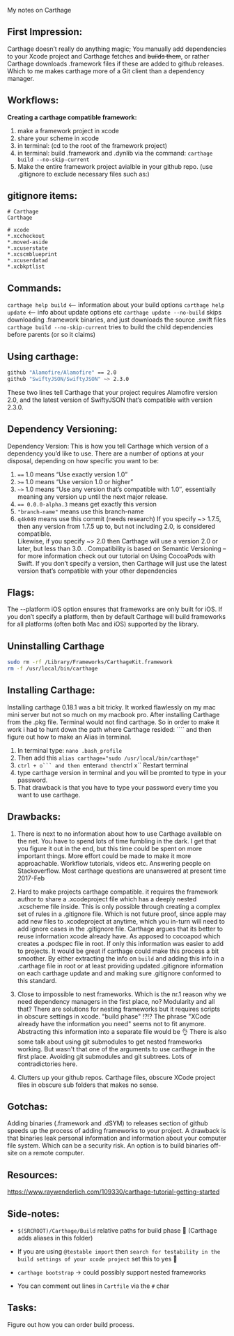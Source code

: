 My notes on Carthage<!--more--> 

## First Impression:

Carthage doesn’t really do anything magic; You manually add dependencies to your Xcode project and Carthage fetches and ~~builds them~~, or rather Carthage downloads .framework files if these are added to github releases. Which to me makes carthage more of a Git client than a dependency manager. 

## Workflows:

**Creating a carthage compatible framework:** 
1. make a framework project in xcode
2. share your scheme in xcode
3. in terminal: (cd to the root of the framework project)
4. in terminal: build .framework and .dynlib via the command: ``carthage build --no-skip-current``
5. Make the entire framework project avialble in your github repo. (use .gitignore to exclude necessary files such as:)

## gitignore items:

```
# Carthage
Carthage

# xcode 
*.xccheckout
*.moved-aside
*.xcuserstate
*.xcscmblueprint
*.xcuserdatad
*.xcbkptlist
```

## Commands:

``carthage help build`` <-- information about your build options
``carthage help update`` <-- info about update options etc
``carthage update --no-build`` skips downloading .framework binaries, and just downloads the source .swift files
``carthage build --no-skip-current`` tries to build the child dependencies before parents (or so it claims)

## Using carthage:
```bash
github "Alamofire/Alamofire" == 2.0
github "SwiftyJSON/SwiftyJSON" ~> 2.3.0
```
These two lines tell Carthage that your project requires Alamofire version 2.0, and the latest version of SwiftyJSON that’s compatible with version 2.3.0.


## Dependency Versioning:

Dependency Version: This is how you tell Carthage which version of a dependency you’d like to use. There are a number of options at your disposal, depending on how specific you want to be:
1. ``==`` 1.0 means “Use exactly version 1.0”  
2. ``>=`` 1.0 means “Use version 1.0 or higher”  
3. ``~>`` 1.0 means “Use any version that’s compatible with 1.0″, essentially meaning any version up until the next major release.
4. ``== 0.0.0-alpha.3`` means get exactly this version
5. ``"branch-name"`` means use this branch-name
6. ``q4k049`` means use this commit (needs research)
If you specify ~> 1.7.5, then any version from 1.7.5 up to, but not including 2.0, is considered compatible.  
Likewise, if you specify ~> 2.0 then Carthage will use a version 2.0 or later, but less than 3.0. .
Compatibility is based on Semantic Versioning – for more information check out our tutorial on Using CocoaPods with Swift. If you don’t specify a version, then Carthage will just use the latest version that’s compatible with your other dependencies


## Flags:
The --platform iOS option ensures that frameworks are only built for iOS. If you don’t specify a platform, then by default Carthage will build frameworks for all platforms (often both Mac and iOS) supported by the library.

## Uninstalling Carthage

```bash
sudo rm -rf /Library/Frameworks/CarthageKit.framework
rm -f /usr/local/bin/carthage
```


## Installing Carthage:

Installing carthage 0.18.1 was a bit tricky. It worked flawlessly on my mac mini server but not so much on my macbook pro. 
After installing Carthage from the .pkg file. Terminal would not find carthage. So in order to make it work i had to hunt down the path where Carthage resided: ```` and then figure out how to make an Alias in terminal. 

1. In terminal type: ``nano .bash_profile``  
2. Then add this ``alias carthage="sudo /usr/local/bin/carthage"``  
3. ``ctrl + o``` and then ``enter`` and then ``ctrl x`` Restart terminal  
4. type carthage version in terminal and you will be promted to type in your password. 
5. That drawback is that you have to type your password every time you want to use carthage. 

## Drawbacks:  
1. There is next to no information about how to use Carthage available on the net. You have to spend lots of time fumbling in the dark. I get that you figure it out in the end, but this time could be spent on more important things. More effort could be made to make it more approachable. Workflow tutorials, videos etc. Answering people on Stackoverflow. Most carthage questions are unanswered at present time 2017-Feb  
 
2. Hard to make projects carthage compatible. it requires the framework author to share a .xcodeproject file which has a deeply nested .xcscheme file inside. This is only possible through creating a complex set of rules in a .gitignore file. Which is not future proof, since apple may add new files to .xcodeproject at anytime, which you in-turn will need to add ignore cases in the .gitignore file. Carthage argues that its better to reuse information xcode already have. As apposed to cocoapod which creates a .podspec file in root. If only this information was easier to add to projects. It would be great if carthage could make this process a bit smoother. By either extracting the info on ``build`` and adding this info in a .carthage file in root or at least providing updated .gitignore information on each carthage update and and making sure .gitignore conformed to this standard. 

3. Close to impossible to nest frameworks. Which is the nr.1 reason why we need dependency managers in the first place, no? Modularity and all that? There are solutions for nesting frameworks but it requires scripts in obscure settings in xcode. "build phase" !?!? The phrase "XCode already have the information you need" seems not to fit anymore. Abstracting this information into a separate file would be 👌 There is also some talk about using git submodules to get nested frameworks working. But wasn't that one of the arguments to use carthage in the first place. Avoiding git submodules and git subtrees. Lots of contradictories here. 

4. Clutters up your github repos. Carthage files, obscure XCode project files in obscure sub folders that makes no sense. 

## Gotchas:

Adding binaries (.framework and .dSYM) to releases section of github speeds up the process of adding frameworks to your project. A drawback is that binaries leak personal information and information about your computer file system. Which can be a security risk. An option is to build binaries off-site on a remote computer. 

## Resources:
https://www.raywenderlich.com/109330/carthage-tutorial-getting-started


## Side-notes:

-  ``$(SRCROOT)/Carthage/Build``  relative paths for build phase 🔑  (Carthage adds aliases in this folder)

- If you are using ``@testable import`` then ``search for testability in the build settings of your xcode project`` set this to yes 🔑  

- ``carthage bootstrap`` -> could possibly support nested frameworks  

- You can comment out lines in ``Cartfile`` via the ``#`` char

## Tasks: 

Figure out how you can order build process. 